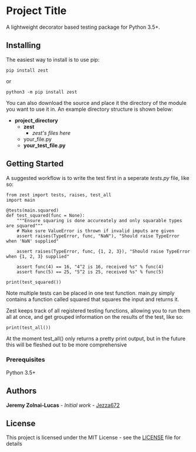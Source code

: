 # Project Title

A lightweight decorator based testing package for Python 3.5+.

## Installing

The easiest way to install is to use pip:
```
pip install zest
```
or
```
python3 -m pip install zest
```

You can also download the source and place it the directory of the module you want to use it in. An example directory structure is shown below:
- **project_directory**
  - **zest**
    - *zest's files here*
  - your_file.py
  - **your_test_file.py**

## Getting Started

A suggested workflow is to write the test first in a seperate *tests.py* file, like so:

```
from zest import tests, raises, test_all
import main

@tests(main.squared)
def test_squared(func = None):
    """Ensure squaring is done accureately and only squarable types are squared"""
    # Make sure ValueError is thrown if invalid imputs are given
    assert raises(TypeError, func, "NaN"), "Should raise TypeError when 'NaN' supplied"
    
    assert raises(TypeError, func, {1, 2, 3}), "Should raise TypeError when {1, 2, 3} supplied"

    assert func(4) == 16, "4^2 is 16, received %s" % func(4)
    assert func(5) == 25, "5^2 is 25, received %s" % func(5)

print(test_squared())
```

Note multiple tests can be placed in one test function.
main.py simply contains a function called squared that squares the input and returns it.

Zest keeps track of all registered testing functions, allowing you to run them all at once, and get grouped information on the results of the test, like so:
```
print(test_all())
```
At the moment test_all() only returns a pretty print output, but in the future this will be fleshed out to be more comprehensive

### Prerequisites

Python 3.5+

## Authors

**Jeremy Zolnai-Lucas** - *Initial work* - [Jezza672](https://github.com/Jezza672)

## License

This project is licensed under the MIT License - see the [LICENSE](LICENSE) file for details
